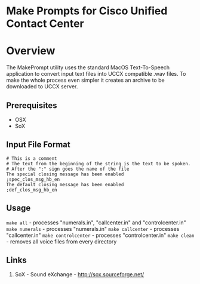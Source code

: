 # Make Prompts for Cisco Unified Contact Center

# Overview

The MakePrompt utility uses the standard MacOS Text-To-Speech application to convert input text files into UCCX compatible .wav files. To make the whole process even simpler it creates an archive to be downloaded to UCCX server.

## Prerequisites

- OSX
- SoX

## Input File Format

```
# This is a comment
# The text from the beginning of the string is the text to be spoken.
# After the ";" sign goes the name of the file
The special closing message has been enabled
;spec_clos_msg_hb_en
The default closing message has been enabled
;def_clos_msg_hb_en
```

## Usage

`make all` -  processes "numerals.in", "callcenter.in" and "controlcenter.in"
`make numerals` - processes "numerals.in"
`make callcenter` - processes "callcenter.in"
`make controlcenter` - processes "controlcenter.in"
`make clean` - removes all voice files from every directory

## Links

1. SoX - Sound eXchange - http://sox.sourceforge.net/
